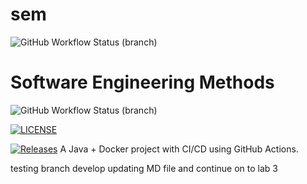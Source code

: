 # sem
![GitHub Workflow Status (branch)](https://img.shields.io/github/actions/workflow/status/AdamRuth01/sem/docker-image.yml?branch=main)



# Software Engineering Methods
![GitHub Workflow Status (branch)](https://img.shields.io/github/actions/workflow/status/Adamruth01/sem/docker-image.yml?branch=develop)


[![LICENSE](https://img.shields.io/github/license/Adamruth01/sem.svg?style=flat-square)](https://github.com/Adamruth01/sem/blob/master/LICENSE)

[![Releases](https://img.shields.io/github/release/Adamruth01/sem/all.svg?style=flat-square)](https://github.com/Adamruth01/sem/releases)
A Java + Docker project with CI/CD using GitHub Actions.

testing branch develop updating MD file and continue on to lab 3 
